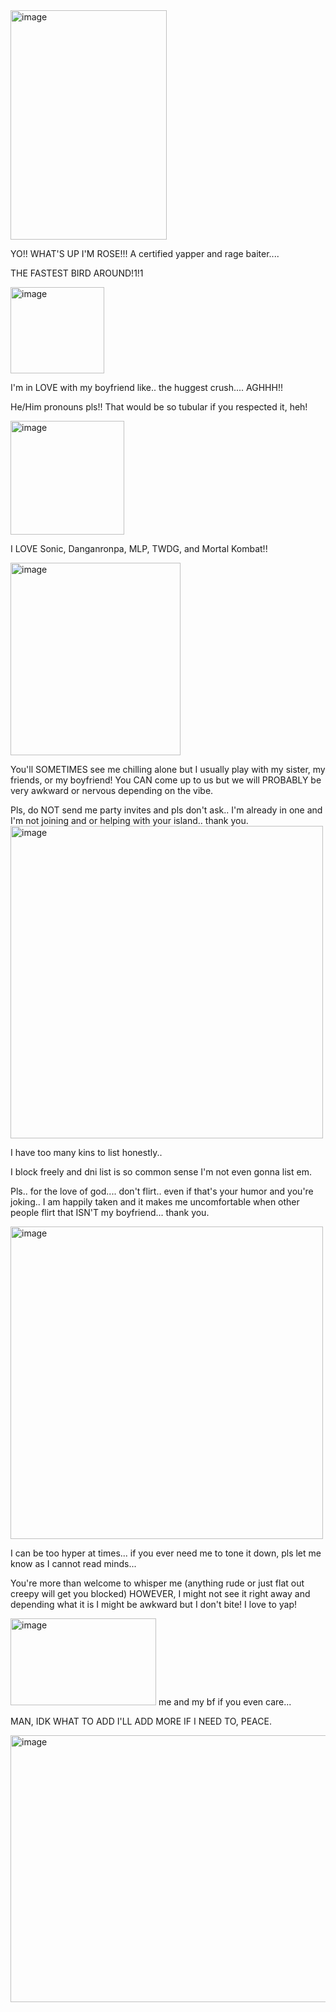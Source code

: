 <img width="250" height="367" alt="image" src="https://github.com/user-attachments/assets/58e509a8-2855-4c28-8a87-82e2351781f3" />


YO!! WHAT'S UP I'M ROSE!!! A certified yapper and rage baiter....

THE FASTEST BIRD AROUND!1!1

<img width="150" height="138" alt="image" src="https://github.com/user-attachments/assets/62b141c0-72bf-4c06-9c7a-1a2a64782be2" />

I'm in LOVE with my boyfriend like.. the huggest crush.... AGHHH!!

He/Him pronouns pls!! That would be so tubular if you respected it, heh!

<img width="182" height="182" alt="image" src="https://github.com/user-attachments/assets/c7159281-6460-42bf-963b-91a84ab784c9" />

I LOVE Sonic, Danganronpa, MLP, TWDG, and Mortal Kombat!! 

<img width="272" height="308" alt="image" src="https://github.com/user-attachments/assets/65518e01-66ef-46f5-8f3e-e151cf6d8477" />

You'll SOMETIMES see me chilling alone but I usually play with my sister, my friends, or my boyfriend! You CAN come up to us but we will PROBABLY be very awkward or nervous depending on the vibe.

Pls, do NOT send me party invites and pls don't ask.. I'm already in one and I'm not joining and or helping with your island.. thank you.
<img width="500" height="500" alt="image" src="https://github.com/user-attachments/assets/3167d6f0-e85a-4f73-b08c-649a95d4377a" />


I have too many kins to list honestly..

I block freely and dni list is so common sense I'm not even gonna list em. 

Pls.. for the love of god.... don't flirt.. even if that's your humor and you're joking.. I am happily taken and it makes me uncomfortable when other people flirt that ISN'T my boyfriend... thank you.

<img width="500" height="500" alt="image" src="https://github.com/user-attachments/assets/ce62ce67-cd76-4fa3-8834-f32b679b4b6f" />

I can be too hyper at times... if you ever need me to tone it down, pls let me know as I cannot read minds... 

You're more than welcome to whisper me (anything rude or just flat out creepy will get you blocked) HOWEVER, I might not see it right away and depending what it is I might be awkward but I don't bite! I love to yap!

<img width="233" height="139" alt="image" src="https://github.com/user-attachments/assets/b6ebe31f-2c6d-4ae4-9fbc-97a15cb830f9" /> me and my bf if you even care...

MAN, IDK WHAT TO ADD I'LL ADD MORE IF I NEED TO, PEACE.

<img width="512" height="427" alt="image" src="https://github.com/user-attachments/assets/f0e997e5-3ec4-4146-8f10-1c0077d243e1" />


